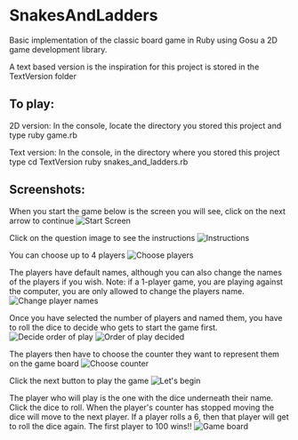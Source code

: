 # SnakesAndLadders

Basic implementation of the classic board game in Ruby using Gosu a 2D game development library.

A text based version is the inspiration for this project is stored in the TextVersion folder

To play:
--------

2D version:
In the console, locate the directory you stored this project and type ruby game.rb

Text version:
In the console, in the directory where you stored this project
type cd TextVersion
ruby snakes_and_ladders.rb

Screenshots:
-----------
When you start the game below is the screen you will see, click on the next arrow to continue
![Start Screen](https://github.com/theKHutDeveloper/SnakesAndLadders/blob/master/Screenshots/start.png)

Click on the question image to see the instructions
![Instructions](https://github.com/theKHutDeveloper/SnakesAndLadders/blob/master/Screenshots/instructions.png)

You can choose up to 4 players
![Choose players](https://github.com/theKHutDeveloper/SnakesAndLadders/blob/master/Screenshots/select_players.png)

The players have default names, although you can also change the names of the players if you wish. Note: if a 1-player game, you are playing against the computer, you are only allowed to change the players name.
![Change player names](https://github.com/theKHutDeveloper/SnakesAndLadders/blob/master/Screenshots/add_name.png)

Once you have selected the number of players and named them, you have to roll the dice to decide who gets to start the game first.
![Decide order of play](https://github.com/theKHutDeveloper/SnakesAndLadders/blob/master/Screenshots/dice_roll_1.png)
![Order of play decided](https://github.com/theKHutDeveloper/SnakesAndLadders/blob/master/Screenshots/dice_roll_2.png)

The players then have to choose the counter they want to represent them on the game board
![Choose counter](https://github.com/theKHutDeveloper/SnakesAndLadders/blob/master/Screenshots/choose_counter.png)

Click the next button to play the game
![Let's begin](https://github.com/theKHutDeveloper/SnakesAndLadders/blob/master/Screenshots/lets_play.png)

The player who will play is the one with the dice underneath their name. Click the dice to roll. When the player's counter has stopped moving the dice will move to the next player. If a player rolls a 6, then that player will get to roll the dice again. The first player to 100 wins!!
![Game board](https://github.com/theKHutDeveloper/SnakesAndLadders/blob/master/Screenshots/gameboard.png)
